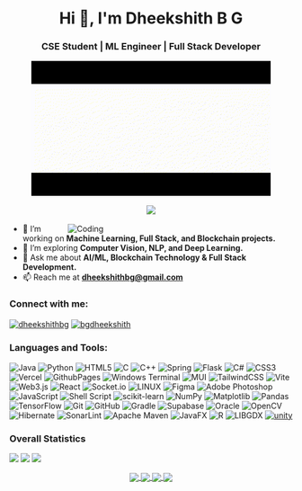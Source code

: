 <h1 align="center">Hi 👋, I'm Dheekshith B G</h1>
<h3 align="center">CSE Student | ML Engineer | Full Stack Developer</h3>
<div align="center">
	<img src="https://github.com/dheekshithbg/dheekshithbg/blob/main/main.gif">
</div>

<p align="center"> 
  <a href="https://github.com/ryo-ma/github-profile-trophy">
    <img src="https://github-profile-trophy.vercel.app/?username=dheekshithbg&theme=radical&no-frame=false&no-bg=false&margin-w=4" />
  </a> 
</p>
<img align="right" alt="Coding" width="400" src="https://images.squarespace-cdn.com/content/v1/60479868292a5d29e69ac6b9/d2f479f8-2005-43ae-bb36-e90333fa8f19/Future_of_Artificial_Intelligence.gif">

- 🔭 I’m working on **Machine Learning, Full Stack, and Blockchain projects.**
- 🌱 I’m exploring **Computer Vision, NLP, and Deep Learning.**
- 💬 Ask me about **AI/ML, Blockchain Technology & Full Stack Development.**
- 📫 Reach me at **dheekshithbg@gmail.com**

<h3 align="left">Connect with me:</h3>
<p align="left">
<a href="https://linkedin.com/in/dheekshithbg" target="blank"><img align="center" src="https://raw.githubusercontent.com/rahuldkjain/github-profile-readme-generator/master/src/images/icons/Social/linked-in-alt.svg" alt="dheekshithbg" height="30" width="40" /></a>
<a href="https://instagram.com/bgdheekshith" target="blank"><img align="center" src="https://raw.githubusercontent.com/rahuldkjain/github-profile-readme-generator/master/src/images/icons/Social/instagram.svg" alt="bgdheekshith" height="30" width="40" /></a>
</p>


<h3 align="left">Languages and Tools:</h3>

![Java](https://img.shields.io/badge/java-%23ED8B00.svg?style=for-the-badge&logo=openjdk&logoColor=white) ![Python](https://img.shields.io/badge/python-3670A0?style=for-the-badge&logo=python&logoColor=ffdd54) ![HTML5](https://img.shields.io/badge/html5-%23E34F26.svg?style=for-the-badge&logo=html5&logoColor=white) ![C](https://img.shields.io/badge/c-%2300599C.svg?style=for-the-badge&logo=c&logoColor=white) ![C++](https://img.shields.io/badge/c++-%2300599C.svg?style=for-the-badge&logo=c%2B%2B&logoColor=white) ![Spring](https://img.shields.io/badge/spring-%236DB33F.svg?style=for-the-badge&logo=spring&logoColor=white) ![Flask](https://img.shields.io/badge/flask-%23000.svg?style=for-the-badge&logo=flask&logoColor=white) ![C#](https://img.shields.io/badge/c%23-%23239120.svg?style=for-the-badge&logo=csharp&logoColor=white) ![CSS3](https://img.shields.io/badge/css3-%231572B6.svg?style=for-the-badge&logo=css3&logoColor=white) ![Vercel](https://img.shields.io/badge/vercel-%23000000.svg?style=for-the-badge&logo=vercel&logoColor=white) ![GithubPages](https://img.shields.io/badge/github%20pages-121013?style=for-the-badge&logo=github&logoColor=white) ![Windows Terminal](https://img.shields.io/badge/Windows%20Terminal-%234D4D4D.svg?style=for-the-badge&logo=windows-terminal&logoColor=white) ![MUI](https://img.shields.io/badge/MUI-%230081CB.svg?style=for-the-badge&logo=mui&logoColor=white) ![TailwindCSS](https://img.shields.io/badge/tailwindcss-%2338B2AC.svg?style=for-the-badge&logo=tailwind-css&logoColor=white) ![Vite](https://img.shields.io/badge/vite-%23646CFF.svg?style=for-the-badge&logo=vite&logoColor=white) ![Web3.js](https://img.shields.io/badge/web3.js-F16822?style=for-the-badge&logo=web3.js&logoColor=white) ![React](https://img.shields.io/badge/react-%2320232a.svg?style=for-the-badge&logo=react&logoColor=%2361DAFB) ![Socket.io](https://img.shields.io/badge/Socket.io-black?style=for-the-badge&logo=socket.io&badgeColor=010101) ![LINUX](https://img.shields.io/badge/Linux-FCC624?style=for-the-badge&logo=linux&logoColor=black) ![Figma](https://img.shields.io/badge/figma-%23F24E1E.svg?style=for-the-badge&logo=figma&logoColor=white) ![Adobe Photoshop](https://img.shields.io/badge/adobe%20photoshop-%2331A8FF.svg?style=for-the-badge&logo=adobe%20photoshop&logoColor=white) ![JavaScript](https://img.shields.io/badge/javascript-%23323330.svg?style=for-the-badge&logo=javascript&logoColor=%23F7DF1E) ![Shell Script](https://img.shields.io/badge/shell_script-%23121011.svg?style=for-the-badge&logo=gnu-bash&logoColor=white) ![scikit-learn](https://img.shields.io/badge/scikit--learn-%23F7931E.svg?style=for-the-badge&logo=scikit-learn&logoColor=white) ![NumPy](https://img.shields.io/badge/numpy-%23013243.svg?style=for-the-badge&logo=numpy&logoColor=white) ![Matplotlib](https://img.shields.io/badge/Matplotlib-%23ffffff.svg?style=for-the-badge&logo=Matplotlib&logoColor=black) ![Pandas](https://img.shields.io/badge/pandas-%23150458.svg?style=for-the-badge&logo=pandas&logoColor=white) ![TensorFlow](https://img.shields.io/badge/TensorFlow-%23FF6F00.svg?style=for-the-badge&logo=TensorFlow&logoColor=white) ![Git](https://img.shields.io/badge/git-%23F05033.svg?style=for-the-badge&logo=git&logoColor=white) ![GitHub](https://img.shields.io/badge/github-%23121011.svg?style=for-the-badge&logo=github&logoColor=white) ![Gradle](https://img.shields.io/badge/Gradle-02303A.svg?style=for-the-badge&logo=Gradle&logoColor=white) ![Supabase](https://img.shields.io/badge/Supabase-3ECF8E?style=for-the-badge&logo=supabase&logoColor=white) ![Oracle](https://img.shields.io/badge/Oracle-F80000?style=for-the-badge&logo=oracle&logoColor=white) ![OpenCV](https://img.shields.io/badge/opencv-%23white.svg?style=for-the-badge&logo=opencv&logoColor=white) ![Hibernate](https://img.shields.io/badge/Hibernate-59666C?style=for-the-badge&logo=Hibernate&logoColor=white) ![SonarLint](https://img.shields.io/badge/SonarLint-CB2029?style=for-the-badge&logo=SONARLINT&logoColor=white) ![Apache Maven](https://img.shields.io/badge/Apache%20Maven-C71A36?style=for-the-badge&logo=Apache%20Maven&logoColor=white) ![JavaFX](https://img.shields.io/badge/javafx-%23FF0000.svg?style=for-the-badge&logo=javafx&logoColor=white) ![R](https://img.shields.io/badge/r-%23276DC3.svg?style=for-the-badge&logo=r&logoColor=white)  ![LIBGDX](https://avatars.githubusercontent.com/u/509841?s=48&v=4) <a href="https://unity.com/" target="_blank" rel="noreferrer"> <img src="https://www.vectorlogo.zone/logos/unity3d/unity3d-icon.svg" alt="unity" width="40" height="40"/> </a> 

<h3>Overall Statistics</h3>

![](https://github-readme-stats.vercel.app/api?username=dheekshithbg&theme=blue-green&hide_border=false&include_all_commits=true&count_private=false)
![](https://github-readme-streak-stats.herokuapp.com/?user=dheekshithbg&theme=blue-green&hide_border=false)
![](https://github-readme-stats.vercel.app/api/top-langs/?username=dheekshithbg&theme=blue-green&hide_border=false&include_all_commits=true&count_private=false&layout=compact)


<div align="center">
<a href="https://github.com/dheekshithbg">
<img align="center" src="http://github-profile-summary-cards.vercel.app/api/cards/most-commit-language?username=dheekshithbg&theme=github_dark" height="180em" />
<img align="center" src="http://github-profile-summary-cards.vercel.app/api/cards/repos-per-language?username=dheekshithbg&theme=github_dark" height="180em" />
<img align="center" src="http://github-profile-summary-cards.vercel.app/api/cards/productive-time?username=dheekshithbg&theme=github_dark" height="180em" />
<img align="center" src="http://github-profile-summary-cards.vercel.app/api/cards/profile-details?username=dheekshithbg&theme=github_dark" height="180em" />
